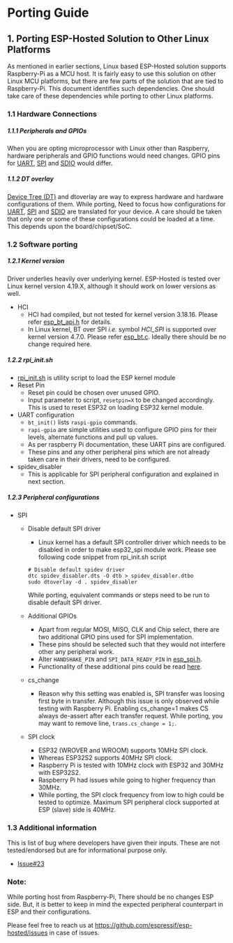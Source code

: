 # Porting Guide

## 1. Porting ESP-Hosted Solution to Other Linux Platforms
As mentioned in earlier sections, Linux based ESP-Hosted solution supports Raspberry-Pi as a MCU host. It is fairly easy to use this solution on other Linux MCU platforms, but there are few parts of the solution that are tied to Raspberry-Pi. This document identifies such dependencies. One should take care of these dependencies while porting to other Linux platforms.

### 1.1 Hardware Connections

##### 1.1.1 Peripherals and GPIOs

When you are opting microprocessor with Linux other than Raspberry, hardware peripherals and GPIO functions would need changes. GPIO pins for [UART](UART_setup.md#11-hardware-setup), [SPI](SPI_setup.md#11-hardware-setup) and [SDIO](SDIO_setup.md#11-hardware-setup) would differ. 

##### 1.1.2 DT overlay

[Device Tree (DT)](https://www.raspberrypi.org/documentation/configuration/device-tree.md) and dtoverlay are way to express hardware and hardware configurations of them. While porting, Need to focus how configurations for [UART](UART_setup.md#12-raspberry-pi-software-setup), [SPI](SPI_setup.md#12-raspberry-pi-software-setup) and [SDIO](SDIO_setup.md#12-raspberry-pi-software-setup) are translated for your device. A care should be taken that only one or some of these configurations could be loaded at a time. This depends upon the board/chipset/SoC.

### 1.2 Software porting

##### 1.2.1 Kernel version
Driver underlies heavily over underlying kernel. ESP-Hosted is tested over Linux kernel version 4.19.X, although it should work on lower versions as well.
* HCI
	* HCI had compiled, but not tested for kernel version 3.18.16. Please refer [esp_bt_api.h](host/linux/host_driver/esp32/esp_bt_api.h) for details.
	* In Linux kernel, BT over SPI *i.e.* symbol *HCI_SPI* is supported over kernel version 4.7.0. Please refer [esp_bt.c](host/linux/host_driver/esp32/esp_bt.c). Ideally there should be no change required here.


##### 1.2.2 rpi_init.sh
* [rpi_init.sh](host/linux/host_control/rpi_init.sh) is utility script to load the ESP kernel module
* Reset Pin
	* Reset pin could be chosen over unused GPIO.
	* Input parameter to script, `resetpin=X` to be changed accordingly. This is used to reset ESP32 on loading ESP32 kernel module.
* UART configuration
	* `bt_init()` lists `raspi-gpio` commands.
	* `rapi-gpio` are simple utilities used to configure GPIO pins for their levels, alternate functions and pull up values.
	* As per raspberry Pi documentation, these UART pins are configured.
	* These pins and any other peripheral pins which are not already taken care in their drivers, need to be configured.
* spidev_disabler
	* This is applicable for SPI peripheral configuration and explained in next section.

##### 1.2.3 Peripheral configurations

* SPI
	* Disable default SPI driver
		- Linux kernel has a default SPI controller driver which needs to be disabled in order to make esp32_spi module work. Please see following code snippet from rpi_init.sh script

		```
		# Disable default spidev driver                                                              
		dtc spidev_disabler.dts -O dtb > spidev_disabler.dtbo
		sudo dtoverlay -d . spidev_disabler
		```
		While porting, equivalent commands or steps need to be run to disable default SPI driver.
	* Additional GPIOs
		- Apart from regular MOSI, MISO, CLK and Chip select, there are two additional GPIO pins used for SPI implementation.
		- These pins should be selected such that they would not interfere other any peripheral work.
		- Alter `HANDSHAKE_PIN` and `SPI_DATA_READY_PIN` in [esp_spi.h](host/linux/host_driver/esp32/spi/esp_spi.h).
		- Functionality of these additional pins could be read [here](../spi_protocol.md#111-additional-pin-setup).
	* cs_change
		- Reason why this setting was enabled is, SPI transfer was loosing first byte in transfer. Although this issue is only observed while testing with Raspberry Pi. Enabling cs_change=1 makes CS always de-assert after each transfer request. While porting, you may want to remove line, `trans.cs_change = 1;`.
	* SPI clock
		- ESP32 (WROVER and WROOM) supports 10MHz SPI clock.
		- Whereas ESP32S2 supports 40MHz SPI clock.
		- Raspberry Pi is tested with 10MHz clock with ESP32 and 30MHz with ESP32S2.
		- Raspberry Pi had issues while going to higher frequency than 30MHz.
		- While porting, the SPI clock frequency from low to high could be tested to optimize. Maximum SPI peripheral clock supported at ESP (slave) side is 40MHz.

### 1.3 Additional information
This is list of bug where developers have given their inputs. These are not tested/endorsed but are for informational purpose only.
- [Issue#23](https://github.com/espressif/esp-hosted/issues/23)

### Note:
While porting host from Raspberry-Pi, There should be no changes ESP side. But, it is better to keep in mind the expected peripheral counterpart in ESP and their configurations.

Please feel free to reach us at https://github.com/espressif/esp-hosted/issues in case of issues. 
